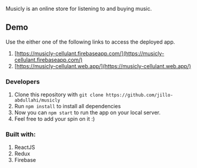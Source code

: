 Musicly is an online store for listening to and buying music.

## Demo

Use the either one of the following links to access the deployed app.
1. [https://musicly-cellulant.firebaseapp.com/](https://musicly-cellulant.firebaseapp.com/)
2. [https://musicly-cellulant.web.app/](https://musicly-cellulant.web.app/)

### Developers
1. Clone this repository with `git clone https://github.com/jillo-abdullahi/musicly`
2. Run `npm install` to install all dependencies
3. Now you can `npm start` to run the app on your local server.
4. Feel free to add your spin on it :)

### Built with:
1. ReactJS
2. Redux
3. Firebase

